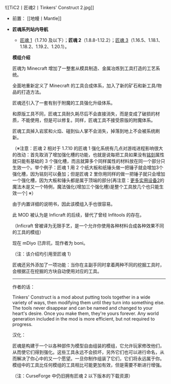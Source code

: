 ![[TiC2丨匠魂2丨Tinkers' Construct 2.jpg]]
- 前置：
 [[地幔丨Mantle]]

- **匠魂系列站内导航**
    
    - [匠魂 1](https://www.mcmod.cn/class/101.html "匠魂 1")（1.7.10 及以下）；**匠魂 2**（1.8.8-1.12.2）；[匠魂 3](https://www.mcmod.cn/class/3725.html "匠魂 3")（1.16.5、1.18.1、1.18.2、1.19.2、1.20.1）。
        
    
    **模组介绍**
    
    匠魂为 Minecraft 增加了一整套从模具制造、金属冶炼到工具打造的工艺系统。  
    
    全面地重新定义了 Minecraft 的工具合成体系，加入了新的矿石和新工具/物品的打造方法。
    
    匠魂还引入了一套有别于附魔的工具强化升级体系。
    
    和原版工具不同，匠魂工具耐久耗尽后不会直接消失，而是变成了破损的材质，不能使用，但是可以修复。同样，匠魂工具不接受原版的附魔体系。
    
    匠魂工具掉入岩浆和火焰、碰到仙人掌不会消失，掉落到地上不会被系统刷新。
    
    （※注意：匠魂 2 相对于 1.7.10 的匠魂 1 强化系统有几点对游戏进程影响很大的改动：首先取消了增加强化槽的功能，也就是说每把工具如果没有[铭刻](https://www.mcmod.cn/item/161755.html "铭刻")属性就只能有基础的 3 个强化槽，而且就算多个同样属性的材料放在同一个部分只生效一个。举个例子：匠魂 1 用 2 个纸大板和纸锤头做一把锤子就会增加3个强化槽，因为铭刻可以叠加；但是匠魂 2 里你用同样的做一把锤子就只会增加一个强化槽，因为大板和锤头都是属于顶端的部分[再注意：[更多实用设备2](https://www.mcmod.cn/class/616.html "更多实用设备2")的魔法木是又一个特例，魔法强化{增加三个强化槽}是整个工具放几个也只能生效一个] ※）
    
    由于内置详细的说明书，因此该模组入手也很容易。
    
    此 MOD 被认为是 Inficraft 的后续，替代了曾经 Infitools 的存在。
    
    （Inficraft 曾被译为无限手艺，是一个允许你使用各种材料合成各种效果不同的工具的模组）
    
    现在 mDiyo 已弃坑，现作者为 boni。
    
    （注：该介绍均引用至匠魂 1）
    
    匠魂还另外添加了一项功能：当你在主副手同时拿着两种不同的挖掘工具时，会根据正在挖掘的方块自动使用对应的工具。
    
    ---
    
    作者的话：  
    
    Tinkers' Construct is a mod about putting tools together in a wide variety of ways, then modifying them until they turn into something else. The tools never disappear and can be named and changed to your heart's desire. Once you make them, they're yours forever. Any world generation included in the mod is more efficient, but not required to progress.
    
    汉化：
    
    匠魂是构建于一个以各种部件为模型自由组装的模组，它允许玩家修改他们，从而使它们得到强化。这些工具永远不会损坏，另外它们也可以进行命名，从而解决了你心中的又一个愿望。一旦你制作组装了它们，它们将永远属于你。模组中的工具比任何模组的工具相比可能更加有效，但是需要不断进行增强。
    
    （注：CurseForge 中仍旧拥有匠魂 2 以下版本的下载资源）